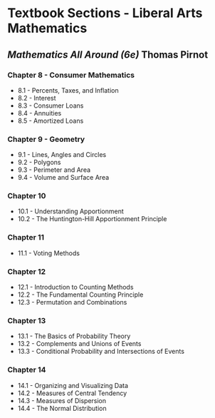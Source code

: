 # Textbook Sections - Liberal Arts Mathematics

## *Mathematics All Around (6e)* Thomas Pirnot

### Chapter 8 - Consumer Mathematics

* 8.1 - Percents, Taxes, and Inflation
* 8.2 - Interest
* 8.3 - Consumer Loans
* 8.4 - Annuities
* 8.5 - Amortized Loans

### Chapter 9 - Geometry

* 9.1 - Lines, Angles and Circles
* 9.2 - Polygons
* 9.3 - Perimeter and Area
* 9.4 - Volume and Surface Area

### Chapter 10

* 10.1 - Understanding Apportionment
* 10.2 - The Huntington-Hill Apportionment Principle

### Chapter 11

* 11.1 - Voting Methods

### Chapter 12

* 12.1 - Introduction to Counting Methods
* 12.2 - The Fundamental Counting Principle
* 12.3 - Permutation and Combinations

### Chapter 13

* 13.1 - The Basics of Probability Theory
* 13.2 - Complements and Unions of Events
* 13.3 - Conditional Probability and Intersections of Events

### Chapter 14

* 14.1 - Organizing and Visualizing Data
* 14.2 - Measures of Central Tendency
* 14.3 - Measures of Dispersion
* 14.4 - The Normal Distribution